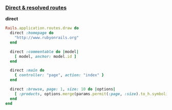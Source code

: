 ### [Direct & resolved routes](https://github.com/rails/rails/pull/23138)

**direct**

```ruby
Rails.application.routes.draw do
  direct :homepage do
    "http://www.rubyonrails.org"
  end

  direct :commentable do |model|
    [ model, anchor: model.id ]
  end

  direct :main do
    { controller: "page", action: "index" }
  end

  direct :browse, page: 1, size: 10 do |options|
    [ :products, options.merge(params.permit(:page, :size).to_h.symbolize_keys) ]
  end
end
```
